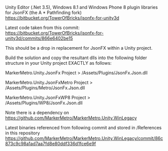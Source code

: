 Unity Editor (.Net 3.5), Windows 8.1 and Windows Phone 8 plugin libraries for JsonFX (the A * Pathfinding fork) https://bitbucket.org/TowerOfBricks/jsonfx-for-unity3d

Latest code taken from this commit: https://bitbucket.org/TowerOfBricks/jsonfx-for-unity3d/commits/866e6402be15

This should be a drop in replacement for JsonFX within a Unity project.

Build the solution and copy the resultant dlls into the following folder structure in your Unity project EXACTLY as follows:

MarkerMetro.Unity.JsonFx Project > /Assets/Plugins/JsonFx.Json.dll

MarkerMetro.Unity.JsonFxMetro Project > /Assets/Plugins/Metro/JsonFx.Json.dll

MarkerMetro.Unity.JsonFxWP8 Project > /Assets/Plugins/WP8/JsonFx.Json.dll

Note there is a dependency on https://github.com/MarkerMetro/MarkerMetro.Unity.WinLegacy

Latest binaries referenced from following commit and stored in /References in this repository https://github.com/MarkerMetro/MarkerMetro.Unity.WinLegacy/commit/86c873c9c98a1ad7aa7fd8e80ddf336d1fce6e9f
